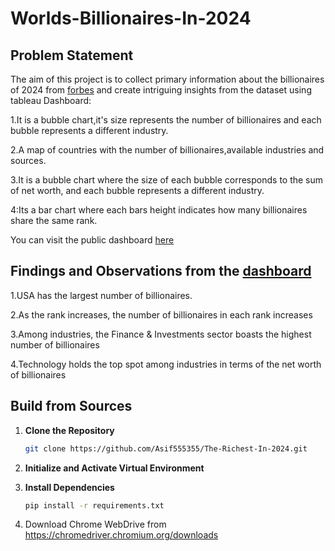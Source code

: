 # Worlds-Billionaires-In-2024
## Problem Statement
The aim of this project is to collect primary information about the billionaires of 2024 from [forbes](https://www.forbes.com/billionaires/) and  create intriguing insights from the dataset using tableau 
Dashboard:

1.It is a bubble chart,it's size represents the number of billionaires and each bubble represents a different industry.

2.A map of countries with the number of billionaires,available industries and sources.

3.It is  a bubble chart where the size of each bubble corresponds to the sum of net worth, and each bubble represents a different industry.

4:Its a bar chart where each bars height indicates how many billionaires share the same rank.

You can visit the public dashboard [here](https://public.tableau.com/app/profile/md.asif.hossain7274/viz/bcountbasedonsources_17132951336870/Billionairesdata)

## Findings and Observations from the [dashboard](https://public.tableau.com/app/profile/md.asif.hossain7274/viz/bcountbasedonsources_17132951336870/Billionairesdata)

1.USA has the largest number of billionaires.

2.As the rank increases, the number of billionaires in each rank increases

3.Among industries, the Finance & Investments sector boasts the highest number of billionaires

4.Technology holds the top spot among industries in terms of the net worth of billionaires


## Build from Sources

1. **Clone the Repository**
   
    ```bash
    git clone https://github.com/Asif555355/The-Richest-In-2024.git
    ```

2. **Initialize and Activate Virtual Environment**

3. **Install Dependencies**
   
    ```bash
    pip install -r requirements.txt
    ```

 4. Download Chrome WebDrive from https://chromedriver.chromium.org/downloads
